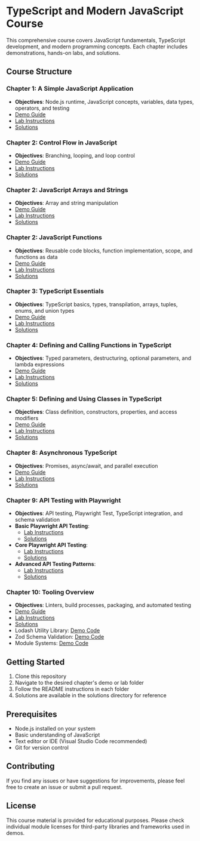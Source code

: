 # TypeScript and Modern JavaScript Course

This comprehensive course covers JavaScript fundamentals, TypeScript development, and modern programming concepts. Each chapter includes demonstrations, hands-on labs, and solutions.

## Course Structure

### Chapter 1: A Simple JavaScript Application
- **Objectives**: Node.js runtime, JavaScript concepts, variables, data types, operators, and testing
- [Demo Guide](demos/basic-javascript/README.md)
- [Lab Instructions](labs/basic-javascript/README.md)
- [Solutions](/solutions/basic-javascript)

### Chapter 2: Control Flow in JavaScript
- **Objectives**: Branching, looping, and loop control
- [Demo Guide](demos/control-flow/README.md)
- [Lab Instructions](labs/control-flow/README.md)
- [Solutions](/solutions/control-flow)

### Chapter 2: JavaScript Arrays and Strings
- **Objectives**: Array and string manipulation
- [Demo Guide](demos/arrays-strings/README.md)
- [Lab Instructions](labs/arrays-strings/README.md)
- [Solutions](/solutions/arrays-strings)

### Chapter 2: JavaScript Functions
- **Objectives**: Reusable code blocks, function implementation, scope, and functions as data
- [Demo Guide](demos/functions/README.md)
- [Lab Instructions](labs/functions/README.md)
- [Solutions](/solutions/functions)

### Chapter 3: TypeScript Essentials
- **Objectives**: TypeScript basics, types, transpilation, arrays, tuples, enums, and union types
- [Demo Guide](demos/typescript-essentials/README.md)
- [Lab Instructions](labs/typescript-essentials/README.md)
- [Solutions](/solutions/typescript-essentials)

### Chapter 4: Defining and Calling Functions in TypeScript
- **Objectives**: Typed parameters, destructuring, optional parameters, and lambda expressions
- [Demo Guide](demos/typescript-functions/README.md)
- [Lab Instructions](labs/typescript-functions/README.md)
- [Solutions](/solutions/typescript-functions)

### Chapter 5: Defining and Using Classes in TypeScript
- **Objectives**: Class definition, constructors, properties, and access modifiers
- [Demo Guide](demos/typescript-classes/README.md)
- [Lab Instructions](labs/typescript-classes/README.md)
- [Solutions](/solutions/typescript-classes)

### Chapter 8: Asynchronous TypeScript
- **Objectives**: Promises, async/await, and parallel execution
- [Demo Guide](demos/typescript-async/README.md)
- [Lab Instructions](labs/typescript-async/README.md)
- [Solutions](/solutions/typescript-async)

### Chapter 9: API Testing with Playwright
- **Objectives**: API testing, Playwright Test, TypeScript integration, and schema validation
- **Basic Playwright API Testing**:
  - [Lab Instructions](labs/basic-playwright/README.md)
  - [Solutions](/solutions/basic-playwright)
- **Core Playwright API Testing**:
  - [Lab Instructions](labs/playwright-core/README.md)
  - [Solutions](/solutions/playwright-core)
- **Advanced API Testing Patterns**:
  - [Lab Instructions](labs/playwright-patterns/README.md)
  - [Solutions](/solutions/playwright-patterns)

### Chapter 10: Tooling Overview
- **Objectives**: Linters, build processes, packaging, and automated testing
- [Demo Guide](demos/typescript-tooling/README.md)
- [Lab Instructions](labs/typescript-tooling/README.md)
- [Solutions](/solutions/typescript-tooling)
- Lodash Utility Library: [Demo Code](demos/using-lodash)
- Zod Schema Validation: [Demo Code](demos/using-zod)
- Module Systems: [Demo Code](demos/importmodules)

## Getting Started

1. Clone this repository
2. Navigate to the desired chapter's demo or lab folder
3. Follow the README instructions in each folder
4. Solutions are available in the solutions directory for reference

## Prerequisites

- Node.js installed on your system
- Basic understanding of JavaScript
- Text editor or IDE (Visual Studio Code recommended)
- Git for version control

## Contributing

If you find any issues or have suggestions for improvements, please feel free to create an issue or submit a pull request.

## License

This course material is provided for educational purposes. Please check individual module licenses for third-party libraries and frameworks used in demos.

